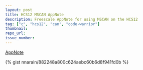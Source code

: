 ```yaml
---
layout: post
title: HCS12 MSCAN AppNote
description: Freescale AppNote for using MSCAN on the HCS12
tag: ["c", "hcs12", "can", "code-warrior"]
thumbnail:
repo_url:
issue_number:
---
```


[AppNote](http://cache.freescale.com/files/microcontrollers/doc/app_note/AN3034.pdf)

{% gist nnarain/882248a800c624aebc60b6d8f941fd0b %}
